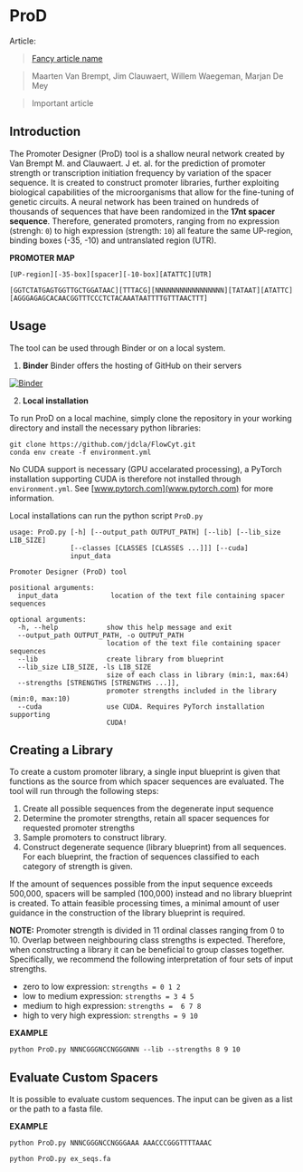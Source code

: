 # ProD

Article:

>[Fancy article name]()

>Maarten Van Brempt, Jim Clauwaert, Willem Waegeman, Marjan De Mey

>Important article

## Introduction
The Promoter Designer (ProD) tool is a shallow neural network created by Van Brempt M. and Clauwaert. J et. al. for the prediction of promoter strength or transcription initiation frequency by variation of the spacer sequence. 
It is created to construct promoter libraries, further exploiting biological capabilities of the microorganisms that allow for the fine-tuning of genetic circuits. A neural network has been trained on hundreds of thousands of sequences that have been randomized in the **17nt spacer sequence**. Therefore, generated promoters, ranging from no expression (strengh: `0`) to high expression (strength: `10`) all feature the same UP-region, binding boxes (-35, -10) and untranslated region (UTR).

**PROMOTER MAP**

`
[UP-region][-35-box][spacer][-10-box][ATATTC][UTR]
`

`
[GGTCTATGAGTGGTTGCTGGATAAC][TTTACG][NNNNNNNNNNNNNNNNN][TATAAT][ATATTC][AGGGAGAGCACAACGGTTTCCCTCTACAAATAATTTTGTTTAACTTT]
`


## Usage
The tool can be used through Binder or on a local system.
1. **Binder**
Binder offers the hosting of GitHub on their servers

[![Binder](https://mybinder.org/badge_logo.svg)](https://mybinder.org/v2/gh/jdcla/ProD/master?filepath=ProD_Notebook.ipynb)

2. **Local installation**

To run ProD on a local machine, simply clone the repository in your working directory and install the necessary python libraries:

	git clone https://github.com/jdcla/FlowCyt.git
	conda env create -f environment.yml

No CUDA support is necessary (GPU accelarated processing), a PyTorch installation supporting CUDA is therefore not installed through `environment.yml`. See [www.pytorch.com](www.pytorch.com) for more information.

Local installations can run the python script `ProD.py`

```
usage: ProD.py [-h] [--output_path OUTPUT_PATH] [--lib] [--lib_size LIB_SIZE]
               [--classes [CLASSES [CLASSES ...]]] [--cuda]
               input_data

Promoter Designer (ProD) tool

positional arguments:
  input_data             location of the text file containing spacer sequences

optional arguments:
  -h, --help            show this help message and exit
  --output_path OUTPUT_PATH, -o OUTPUT_PATH
                        location of the text file containing spacer sequences
  --lib                 create library from blueprint
  --lib_size LIB_SIZE, -ls LIB_SIZE
                        size of each class in library (min:1, max:64)
  --strengths [STRENGTHS [STRENGTHS ...]],
                        promoter strengths included in the library (min:0, max:10)
  --cuda                use CUDA. Requires PyTorch installation supporting
                        CUDA!

```



## Creating a Library

To create a custom promoter library, a single input blueprint is given that functions as the source from which spacer sequences are evaluated. The tool will run through the following steps:

1. Create all possible sequences from the degenerate input sequence
2. Determine the promoter strengths, retain all spacer sequences for requested promoter strengths
3. Sample promoters to construct library.
4. Construct degenerate sequence (library blueprint) from all sequences. For each blueprint, the fraction of sequences classified to each category of strength is given.

If the amount of sequences possible from the input sequence exceeds 500,000, spacers will be sampled (100,000) instead and no library blueprint is created. To attain feasible processing times, a minimal amount of user guidance in the construction of the library blueprint is required.

**NOTE:** Promoter strength is divided in 11 ordinal classes ranging from 0 to 10. Overlap between neighbouring class strengths is expected. Therefore, when constructing a library it can be beneficial to group classes together. Specifically, we recommend the following interpretation of four sets of input strengths.
* zero to low expression: `strengths = 0 1 2`
* low to medium expression: `strengths = 3 4 5`
* medium to high expression: `strengths =  6 7 8`
* high to very high expression: `strengths = 9 10`

**EXAMPLE**

`
python ProD.py NNNCGGGNCCNGGGNNN --lib --strengths 8 9 10
`

## Evaluate Custom Spacers
It is possible to evaluate custom sequences. The input can be given as a list or the path to a fasta file.

**EXAMPLE**

`
python ProD.py NNNCGGGNCCNGGGAAA AAACCCGGGTTTTAAAC
`

`
python ProD.py ex_seqs.fa
`

